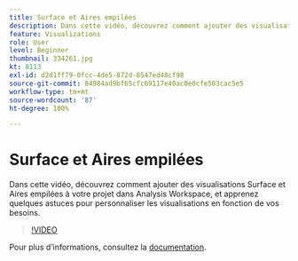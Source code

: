 ```yaml
---
title: Surface et Aires empilées
description: Dans cette vidéo, découvrez comment ajouter des visualisations Surface et Aires empilées à votre projet dans Analysis Workspace, et apprenez quelques astuces pour personnaliser les visualisations en fonction de vos besoins.
feature: Visualizations
role: User
level: Beginner
thumbnail: 334261.jpg
kt: 8113
exl-id: d2d1ff79-0fcc-4de5-872d-8547ed48cf98
source-git-commit: 84984ad9bf65cfc69117e40ac0e0cfe503cac5e5
workflow-type: tm+mt
source-wordcount: '87'
ht-degree: 100%

---
```


# Surface et Aires empilées

Dans cette vidéo, découvrez comment ajouter des visualisations Surface et Aires empilées à votre projet dans Analysis Workspace, et apprenez quelques astuces pour personnaliser les visualisations en fonction de vos besoins.

>[!VIDEO](https://video.tv.adobe.com/v/334261/?quality=12&learn=on)

Pour plus dʼinformations, consultez la [documentation](https://experienceleague.adobe.com/docs/analytics/analyze/analysis-workspace/visualizations/area.html?lang=fr#).
